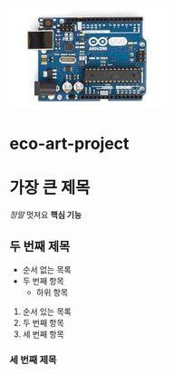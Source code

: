 ![아두이노 사진](arduino.jpeg)

# eco-art-project
# 가장 큰 제목
*정말* 멋져요
**핵심 기능**
## 두 번째 제목
- 순서 없는 목록
- 두 번째 항목
  - 하위 항목
1. 순서 있는 목록
2. 두 번째 항목
3. 세 번째 항목
### 세 번째 제목
